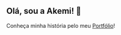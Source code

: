 ## Olá, sou a Akemi! 🌸

Conheça minha história pelo meu [Portfólio](https://akemi-m.github.io/akemi-m/)!
